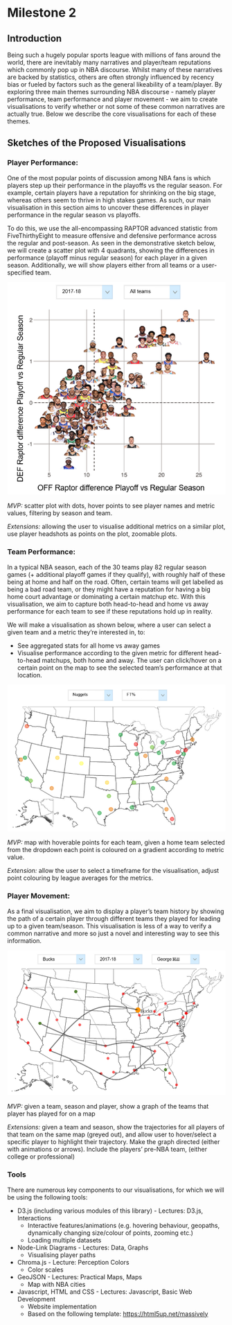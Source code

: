 # Milestone 2

## Introduction
Being such a hugely popular sports league with millions of fans around the world, there are inevitably many narratives and player/team reputations which commonly pop up in NBA discourse. Whilst many of these narratives are backed by statistics, others are often strongly influenced by recency bias or fueled by factors such as the general likeability of a team/player. By exploring three main themes surrounding NBA discourse - namely player performance, team performance and player movement - we aim to create visualisations to verify whether or not some of these common narratives are actually true. Below we describe the core visualisations for each of these themes.

## Sketches of the Proposed Visualisations

### Player Performance: 

One of the most popular points of discussion among NBA fans is which players step up their performance in the playoffs vs the regular season. For example, certain players have a reputation for shrinking on the big stage, whereas others seem to thrive in high stakes games. As such, our main visualisation in this section aims to uncover these differences in player performance in the regular season vs playoffs. 

To do this, we use the all-encompassing RAPTOR advanced statistic from FiveThirthyEight to measure offensive and defensive performance across the regular and post-season. As seen in the demonstrative sketch below, we will create a scatter plot with 4 quadrants, showing the differences in performance (playoff minus regular season) for each player in a given season. Additionally, we will show players either from all teams or a user-specified team.

![Player Performance](assets/milestone2_sketches/viz_2.png)

_MVP:_ scatter plot with dots, hover points to see player names and metric values, filtering by season and team.

_Extensions:_ allowing the user to visualise additional metrics on a similar plot, use player headshots as points on the plot, zoomable plots.

### Team Performance: 

In a typical NBA season, each of the 30 teams play 82 regular season games (+ additional playoff games if they qualify), with roughly half of these being at home and half on the road. Often, certain teams will get labelled as being a bad road team, or they might have a reputation for having a big home court advantage or dominating a certain matchup etc. With this visualisation, we aim to capture both head-to-head and home vs away performance for each team to see if these reputations hold up in reality. 

We will make a visualisation as shown below, where a user can select a given team and a metric they’re interested in, to:
- See aggregated stats for all home vs away games
- Visualise performance according to the given metric for different head-to-head matchups, both home and away. The user can click/hover on a certain point on the map to see the selected team’s performance at that location.

![Team Performance](assets/milestone2_sketches/viz_3.png)

_MVP:_ map with hoverable points for each team, given a home team selected from the dropdown each point is coloured on a gradient according to metric value.

_Extension:_ allow the user to select a timeframe for the visualisation, adjust point colouring by league averages for the metrics.

### Player Movement:

As a final visualisation, we aim to display a player’s team history by showing the path of a certain player through different teams they played for leading up to a given team/season. This visualisation is less of a way to verify a common narrative and more so just a novel and interesting way to see this information.

![Player Movement](assets/milestone2_sketches/viz_1.png)

_MVP:_ given a team, season and player, show a graph of the teams that player has played for on a map

_Extensions:_ given a team and season, show the trajectories for all players of that team on the same map (greyed out), and allow user to hover/select a specific player to highlight their trajectory. Make the graph directed (either with animations or arrows). Include the players’ pre-NBA team, (either college or professional)

### Tools

There are numerous key components to our visualisations, for which we will be using the following tools:

- D3.js (including various modules of this library) - Lectures: D3.js, Interactions
  - Interactive features/animations (e.g. hovering behaviour, geopaths, dynamically changing size/colour of points, zooming etc.)
  - Loading multiple datasets
- Node-Link Diagrams - Lectures: Data, Graphs
  - Visualising player paths
- Chroma.js - Lecture: Perception Colors
  - Color scales
- GeoJSON - Lectures: Practical Maps, Maps
  - Map with NBA cities
- Javascript, HTML and CSS - Lectures: Javascript, Basic Web Development
  - Website implementation
  - Based on the following template: https://html5up.net/massively

